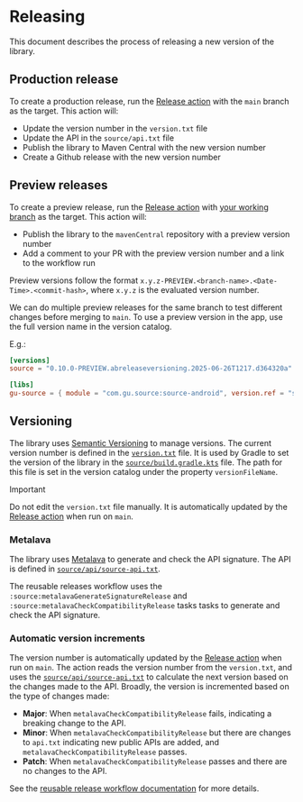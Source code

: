 # Releasing

This document describes the process of releasing a new version of the library.

## Production release

To create a production release, run the [Release action](https://github.com/guardian/source-apps/actions/workflows/release.yml)
with the `main` branch as the target. This action will:

- Update the version number in the `version.txt` file
- Update the API in the `source/api.txt` file
- Publish the library to Maven Central with the new version number
- Create a Github release with the new version number

## Preview releases

To create a preview release, run the [Release action](https://github.com/guardian/source-apps/actions/workflows/release.yml)
with <u>your working branch</u> as the target. This action will:

- Publish the library to the `mavenCentral` repository with a preview version number
- Add a comment to your PR with the preview version number and a link to the workflow run

Preview versions follow the format `x.y.z-PREVIEW.<branch-name>.<Date-Time>.<commit-hash>`, where 
`x.y.z` is the evaluated version number.

We can do multiple preview releases for the same branch to test different changes before merging to 
`main`. To use a preview version in the app, use the full version name in the version catalog.

E.g.:

```toml
[versions]
source = "0.10.0-PREVIEW.abreleaseversioning.2025-06-26T1217.d364320a"

[libs]
gu-source = { module = "com.gu.source:source-android", version.ref = "source" }
```

## Versioning

The library uses [Semantic Versioning](https://semver.org/) to manage versions. The current version
number is defined in the [`version.txt`](version.txt) file.  It is used by Gradle to set the version 
of the library in the [`source/build.gradle.kts`](source/build.gradle.kts) file. The path for this 
file is set in the version catalog under the property `versionFileName`.

> [!Important]
> Do not edit the `version.txt` file manually. It is automatically updated by the
> [Release action](../../../.github/workflows/release.yml) when run on `main`.

### Metalava

The library uses [Metalava](https://github.com/tylerbwong/metalava-gradle) to generate and check the
API signature. The API is defined in [`source/api/source-api.txt`](source/api/source-api.txt).

The reusable releases workflow uses the `:source:metalavaGenerateSignatureRelease` and 
`:source:metalavaCheckCompatibilityRelease` tasks tasks to generate and check the API signature.

### Automatic version increments

The version number is automatically updated by the [Release action](../../../.github/workflows/release.yml)
when run on `main`. The action reads the version number from the `version.txt`, and uses the 
[`source/api/source-api.txt`](source/api/source-api.txt) to calculate the next version based on the 
changes made to the API. Broadly, the version is incremented based on the type of changes made:

- **Major**: When `metalavaCheckCompatibilityRelease` fails, indicating a breaking change to the 
API.
- **Minor**: When `metalavaCheckCompatibilityRelease` but there are changes to `api.txt` indicating 
new public APIs are added, and `metalavaCheckCompatibilityRelease` passes.
- **Patch**: When `metalavaCheckCompatibilityRelease` passes and there are no changes to the API.

See the 
[reusable release workflow documentation](https://github.com/guardian/gha-gradle-library-release-workflow/)
for more details.
